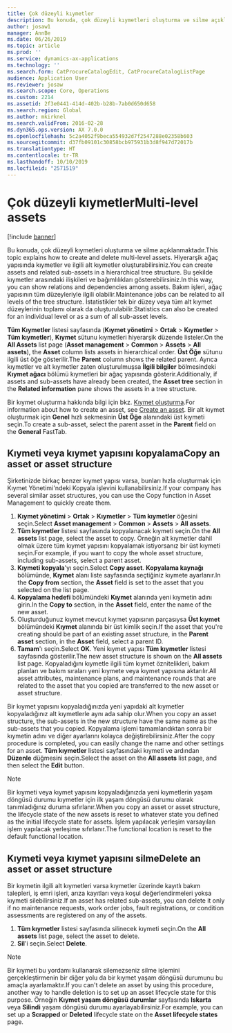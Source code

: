 ```yaml
---
title: Çok düzeyli kıymetler
description: Bu konuda, çok düzeyli kıymetleri oluşturma ve silme açıklanmaktadır.
author: josaw1
manager: AnnBe
ms.date: 06/26/2019
ms.topic: article
ms.prod: ''
ms.service: dynamics-ax-applications
ms.technology: ''
ms.search.form: CatProcureCatalogEdit, CatProcureCatalogListPage
audience: Application User
ms.reviewer: josaw
ms.search.scope: Core, Operations
ms.custom: 2214
ms.assetid: 2f3e0441-414d-402b-b28b-7ab0d650d658
ms.search.region: Global
ms.author: mkirknel
ms.search.validFrom: 2016-02-28
ms.dyn365.ops.version: AX 7.0.0
ms.openlocfilehash: 5c2a4052f9beca554932d7f2547288e02358b603
ms.sourcegitcommit: d37fb09101c30858bcb975931b3d8f947d72017b
ms.translationtype: HT
ms.contentlocale: tr-TR
ms.lasthandoff: 10/10/2019
ms.locfileid: "2571519"
---
```

# <a name="multi-level-assets"></a><span data-ttu-id="f1e3c-103">Çok düzeyli kıymetler</span><span class="sxs-lookup"><span data-stu-id="f1e3c-103">Multi-level assets</span></span>

[!include [banner](../../includes/banner.md)]

 

<span data-ttu-id="f1e3c-104">Bu konuda, çok düzeyli kıymetleri oluşturma ve silme açıklanmaktadır.</span><span class="sxs-lookup"><span data-stu-id="f1e3c-104">This topic explains how to create and delete multi-level assets.</span></span> <span data-ttu-id="f1e3c-105">Hiyerarşik ağaç yapısında kıymetler ve ilgili alt kıymetler oluşturabilirsiniz.</span><span class="sxs-lookup"><span data-stu-id="f1e3c-105">You can create assets and related sub-assets in a hierarchical tree structure.</span></span> <span data-ttu-id="f1e3c-106">Bu şekilde kıymetler arasındaki ilişkileri ve bağımlılıkları gösterebilirsiniz.</span><span class="sxs-lookup"><span data-stu-id="f1e3c-106">In this way, you can show relations and dependencies among assets.</span></span> <span data-ttu-id="f1e3c-107">Bakım işleri, ağaç yapısının tüm düzeyleriyle ilgili olabilir.</span><span class="sxs-lookup"><span data-stu-id="f1e3c-107">Maintenance jobs can be related to all levels of the tree structure.</span></span> <span data-ttu-id="f1e3c-108">İstatistikler tek bir düzey veya tüm alt kıymet düzeylerinin toplamı olarak da oluşturulabilir.</span><span class="sxs-lookup"><span data-stu-id="f1e3c-108">Statistics can also be created for an individual level or as a sum of all sub-asset levels.</span></span>

<span data-ttu-id="f1e3c-109">**Tüm Kıymetler** listesi sayfasında (**Kıymet yönetimi** \> **Ortak** \> **Kıymetler** \> **Tüm kıymetler**), **Kıymet** sütunu kıymetleri hiyerarşik düzende listeler.</span><span class="sxs-lookup"><span data-stu-id="f1e3c-109">On the **All Assets** list page (**Asset management** \> **Common** \> **Assets** \> **All assets**), the **Asset** column lists assets in hierarchical order.</span></span> <span data-ttu-id="f1e3c-110">**Üst Öğe** sütunu ilgili üst öğe gösterilir.</span><span class="sxs-lookup"><span data-stu-id="f1e3c-110">The **Parent** column shows the related parent.</span></span> <span data-ttu-id="f1e3c-111">Ayrıca kıymetler ve alt kıymetler zaten oluşturulmuşsa **İlgili bilgiler** bölmesindeki **Kıymet ağacı** bölümü kıymetleri bir ağaç yapısında gösterir.</span><span class="sxs-lookup"><span data-stu-id="f1e3c-111">Additionally, if assets and sub-assets have already been created, the **Asset tree** section in the **Related information** pane shows the assets in a tree structure.</span></span>

<span data-ttu-id="f1e3c-112">Bir kıymet oluşturma hakkında bilgi için bkz. [Kıymet oluşturma](../objects/create-an-object.md).</span><span class="sxs-lookup"><span data-stu-id="f1e3c-112">For information about how to create an asset, see [Create an asset](../objects/create-an-object.md).</span></span> <span data-ttu-id="f1e3c-113">Bir alt kıymet oluşturmak için **Genel** hızlı sekmesinin **Üst Öğe** alanındaki üst kıymeti seçin.</span><span class="sxs-lookup"><span data-stu-id="f1e3c-113">To create a sub-asset, select the parent asset in the **Parent** field on the **General** FastTab.</span></span>

## <a name="copy-an-asset-or-asset-structure"></a><span data-ttu-id="f1e3c-114">Kıymeti veya kıymet yapısını kopyalama</span><span class="sxs-lookup"><span data-stu-id="f1e3c-114">Copy an asset or asset structure</span></span>

<span data-ttu-id="f1e3c-115">Şirketinizde birkaç benzer kıymet yapısı varsa, bunları hızla oluşturmak için Kıymet Yönetimi'ndeki Kopyala işlevini kullanabilirsiniz.</span><span class="sxs-lookup"><span data-stu-id="f1e3c-115">If your company has several similar asset structures, you can use the Copy function in Asset Management to quickly create them.</span></span>

1. <span data-ttu-id="f1e3c-116">**Kıymet yönetimi** \> **Ortak** \> **Kıymetler** \> **Tüm kıymetler** öğesini seçin.</span><span class="sxs-lookup"><span data-stu-id="f1e3c-116">Select **Asset management** \> **Common** \> **Assets** \> **All assets**.</span></span>
2. <span data-ttu-id="f1e3c-117">**Tüm kıymetler** listesi sayfasında kopyalanacak kıymeti seçin.</span><span class="sxs-lookup"><span data-stu-id="f1e3c-117">On the **All assets** list page, select the asset to copy.</span></span> <span data-ttu-id="f1e3c-118">Örneğin alt kıymetler dahil olmak üzere tüm kıymet yapısını kopyalamak istiyorsanız bir üst kıymeti seçin.</span><span class="sxs-lookup"><span data-stu-id="f1e3c-118">For example, if you want to copy the whole asset structure, including sub-assets, select a parent asset.</span></span>
3. <span data-ttu-id="f1e3c-119">**Kıymeti kopyala**'yı seçin.</span><span class="sxs-lookup"><span data-stu-id="f1e3c-119">Select **Copy asset**.</span></span> <span data-ttu-id="f1e3c-120">**Kopyalama kaynağı** bölümünde, **Kıymet** alanı liste sayfasında seçtiğiniz kıymete ayarlanır.</span><span class="sxs-lookup"><span data-stu-id="f1e3c-120">In the **Copy from** section, the **Asset** field is set to the asset that you selected on the list page.</span></span>
4. <span data-ttu-id="f1e3c-121">**Kopyalama hedefi** bölümündeki **Kıymet** alanında yeni kıymetin adını girin.</span><span class="sxs-lookup"><span data-stu-id="f1e3c-121">In the **Copy to** section, in the **Asset** field, enter the name of the new asset.</span></span>
5. <span data-ttu-id="f1e3c-122">Oluşturduğunuz kıymet mevcut kıymet yapısının parçasıysa **Üst kıymet** bölümündeki **Kıymet** alanında bir üst kimlik seçin.</span><span class="sxs-lookup"><span data-stu-id="f1e3c-122">If the asset that you're creating should be part of an existing asset structure, in the **Parent asset** section, in the **Asset** field, select a parent ID.</span></span>
6. <span data-ttu-id="f1e3c-123">**Tamam**'ı seçin.</span><span class="sxs-lookup"><span data-stu-id="f1e3c-123">Select **OK**.</span></span> <span data-ttu-id="f1e3c-124">Yeni kıymet yapısı **Tüm kıymetler** listesi sayfasında gösterilir.</span><span class="sxs-lookup"><span data-stu-id="f1e3c-124">The new asset structure is shown on the **All assets** list page.</span></span> <span data-ttu-id="f1e3c-125">Kopyaladığını kıymetle ilgili tüm kıymet öznitelikleri, bakım planları ve bakım sıraları yeni kıymete veya kıymet yapısına aktarılır.</span><span class="sxs-lookup"><span data-stu-id="f1e3c-125">All asset attributes, maintenance plans, and maintenance rounds that are related to the asset that you copied are transferred to the new asset or asset structure.</span></span>

<span data-ttu-id="f1e3c-126">Bir kıymet yapısını kopyaladığınızda yeni yapıdaki alt kıymetler kopyaladığınız alt kıymetlerle aynı ada sahip olur.</span><span class="sxs-lookup"><span data-stu-id="f1e3c-126">When you copy an asset structure, the sub-assets in the new structure have the same name as the sub-assets that you copied.</span></span> <span data-ttu-id="f1e3c-127">Kopyalama işlemi tamamlandıktan sonra bir kıymetin adını ve diğer ayarlarını kolayca değiştirebilirsiniz.</span><span class="sxs-lookup"><span data-stu-id="f1e3c-127">After the copy procedure is completed, you can easily change the name and other settings for an asset.</span></span> <span data-ttu-id="f1e3c-128">**Tüm kıymetler** listesi sayfasındaki kıymeti ve ardından **Düzenle** düğmesini seçin.</span><span class="sxs-lookup"><span data-stu-id="f1e3c-128">Select the asset on the **All assets** list page, and then select the **Edit** button.</span></span>

> [!NOTE]
> <span data-ttu-id="f1e3c-129">Bir kıymeti veya kıymet yapısını kopyaladığınızda yeni kıymetlerin yaşam döngüsü durumu kıymetler için ilk yaşam döngüsü durumu olarak tanımladığınız duruma sıfırlanır.</span><span class="sxs-lookup"><span data-stu-id="f1e3c-129">When you copy an asset or asset structure, the lifecycle state of the new assets is reset to whatever state you defined as the initial lifecycle state for assets.</span></span> <span data-ttu-id="f1e3c-130">İşlem yapılacak yerleşim varsayılan işlem yapılacak yerleşime sıfırlanır.</span><span class="sxs-lookup"><span data-stu-id="f1e3c-130">The functional location is reset to the default functional location.</span></span>

## <a name="delete-an-asset-or-asset-structure"></a><span data-ttu-id="f1e3c-131">Kıymeti veya kıymet yapısını silme</span><span class="sxs-lookup"><span data-stu-id="f1e3c-131">Delete an asset or asset structure</span></span>

<span data-ttu-id="f1e3c-132">Bir kıymetin ilgili alt kıymetleri varsa kıymetler üzerinde kayıtlı bakım talepleri, iş emri işleri, arıza kayıtları veya koşul değerlendirmeleri yoksa kıymeti silebilirsiniz.</span><span class="sxs-lookup"><span data-stu-id="f1e3c-132">If an asset has related sub-assets, you can delete it only if no maintenance requests, work order jobs, fault registrations, or condition assessments are registered on any of the assets.</span></span>

1. <span data-ttu-id="f1e3c-133">**Tüm kıymetler** listesi sayfasında silinecek kıymeti seçin.</span><span class="sxs-lookup"><span data-stu-id="f1e3c-133">On the **All assets** list page, select the asset to delete.</span></span>
2. <span data-ttu-id="f1e3c-134">**Sil**'i seçin.</span><span class="sxs-lookup"><span data-stu-id="f1e3c-134">Select **Delete**.</span></span>

> [!NOTE]
> <span data-ttu-id="f1e3c-135">Bir kıymeti bu yordamı kullanarak silemezseniz silme işlemini gerçekleştirmenin bir diğer yolu da bir kıymet yaşam döngüsü durumunu bu amaçla ayarlamaktır.</span><span class="sxs-lookup"><span data-stu-id="f1e3c-135">If you can't delete an asset by using this procedure, another way to handle deletion is to set up an asset lifecycle state for this purpose.</span></span> <span data-ttu-id="f1e3c-136">Örneğin **Kıymet yaşam döngüsü durumlar** sayfasında **Iskarta** veya **Silindi** yaşam döngüsü durumu ayarlayabilirsiniz.</span><span class="sxs-lookup"><span data-stu-id="f1e3c-136">For example, you can set up a **Scrapped** or **Deleted** lifecycle state on the **Asset lifecycle states** page.</span></span>
